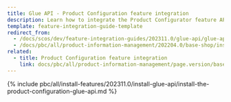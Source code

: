 ```yaml
---
title: Glue API - Product Configuration feature integration
description: Learn how to integrate the Product Configurator feature API into a Spryker project.
template: feature-integration-guide-template
redirect_from:
  - /docs/scos/dev/feature-integration-guides/202311.0/glue-api/glue-api-product-configuration-feature-integration.html
  - /docs/pbc/all/product-information-management/202204.0/base-shop/install-and-upgrade/install-glue-api/install-the-product-configuration-glue-api.html
related:
  - title: Product Configuration feature integration
    link: docs/pbc/all/product-information-management/page.version/base-shop/install-and-upgrade/install-features/install-the-product-feature.html
---
```


{% include pbc/all/install-features/202311.0/install-glue-api/install-the-product-configuration-glue-api.md %} <!-- To edit, see /_includes/pbc/all/install-features/202311.0/install-glue-api/install-the-product-configuration-glue-api.md -->
